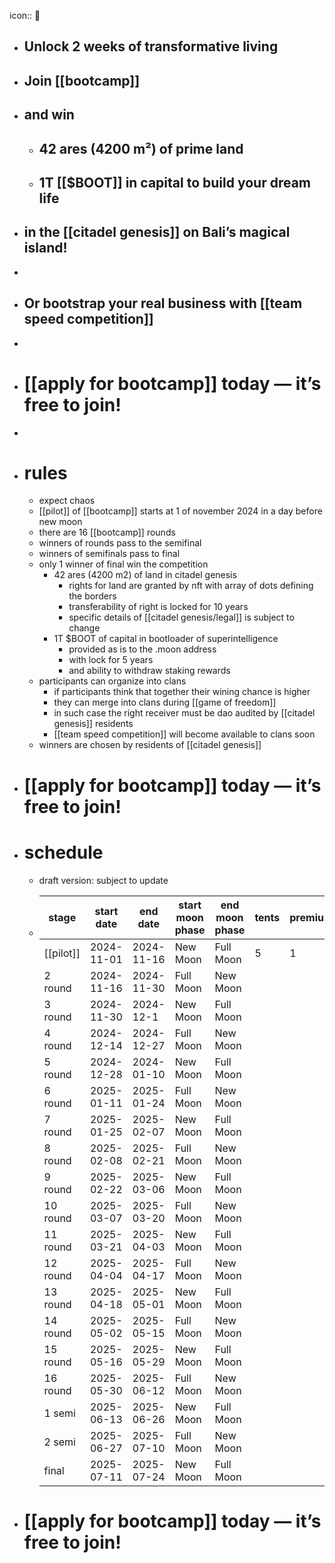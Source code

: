 icon:: 🥕

- ## Unlock 2 weeks of transformative living
- ## Join [[bootcamp]]
- ## and win
	- ## 42 ares (4200 m²) of prime land
	- ## 1T [[$BOOT]] in capital to build your dream life
- ## in the [[citadel genesis]] on Bali’s magical island!
-
- ## Or bootstrap your real business with [[team speed competition]]
-
- # [[apply for bootcamp]] today — it’s free to join!
-
- # rules
	- expect chaos
	- [[pilot]] of [[bootcamp]] starts at 1 of november 2024 in a day before new moon
	- there are 16 [[bootcamp]] rounds
	- winners of rounds pass to the semifinal
	- winners of semifinals pass to final
	- only 1 winner of final win the competition
		- 42 ares (4200 m2) of land in citadel genesis
			- rights for land are granted by nft with array of dots defining the borders
			- transferability of right is locked for 10 years
			- specific details of [[citadel genesis/legal]] is subject to change
		- 1T $BOOT of capital in bootloader of superintelligence
			- provided as is to the .moon address
			- with lock for 5 years
			- and ability to withdraw staking rewards
	- participants can organize into clans
		- if participants think that together their wining chance is higher
		- they can merge into clans during [[game of freedom]]
		- in such case the right receiver must be dao audited by [[citadel genesis]] residents
		- [[team speed competition]] will become available to clans soon
	- winners are chosen by residents of [[citadel genesis]]
- # [[apply for bootcamp]] today — it’s free to join!
- # schedule
	- draft version: subject to update
	- | stage      | start date  | end date    | start moon phase | end moon phase | tents | premium |
	  |------------|-------------|-------------|------------------|----------------|----|---|
	  | [[pilot]]      | 2024-11-01  | 2024-11-16  | New Moon         | Full Moon      | 5 | 1 |
	  | 2 round    | 2024-11-16  | 2024-11-30  | Full Moon        | New Moon       | | |
	  | 3 round    | 2024-11-30  | 2024-12-1  | New Moon         | Full Moon      | | |
	  | 4 round    | 2024-12-14  | 2024-12-27  | Full Moon        | New Moon       | | |
	  | 5 round    | 2024-12-28  | 2024-01-10  | New Moon         | Full Moon      | | |
	  | 6 round    | 2025-01-11  | 2025-01-24  | Full Moon        | New Moon       | | |
	  | 7 round    | 2025-01-25  | 2025-02-07  | New Moon         | Full Moon      | | |
	  | 8 round    | 2025-02-08  | 2025-02-21  | Full Moon        | New Moon       | | |
	  | 9 round    | 2025-02-22  | 2025-03-06  | New Moon         | Full Moon       | | |
	  | 10 round   | 2025-03-07  | 2025-03-20  | Full Moon        | New Moon       | | |
	  | 11 round   | 2025-03-21  | 2025-04-03  | New Moon         | Full Moon      | | |
	  | 12 round   | 2025-04-04  | 2025-04-17  | Full Moon        | New Moon       | | |
	  | 13 round   | 2025-04-18  | 2025-05-01  | New Moon         | Full Moon      | | |
	  | 14 round   | 2025-05-02  | 2025-05-15  | Full Moon        | New Moon       | | |
	  | 15 round   | 2025-05-16  | 2025-05-29  | New Moon         | Full Moon      | | |
	  | 16 round   | 2025-05-30  | 2025-06-12  | Full Moon        | New Moon       | | |
	  | 1 semi  | 2025-06-13  | 2025-06-26  | New Moon         | Full Moon      | | |
	  | 2 semi  | 2025-06-27  | 2025-07-10  | Full Moon        | New Moon       | | |
	  | final  | 2025-07-11  | 2025-07-24  | New Moon         | Full Moon      | | |
- # [[apply for bootcamp]] today — it’s free to join!